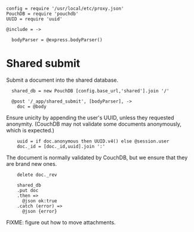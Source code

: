     config = require '/usr/local/etc/proxy.json'
    PouchDB = require 'pouchdb'
    UUID = require 'uuid'

    @include = ->

      bodyParser = @express.bodyParser()

Shared submit
=============

Submit a document into the shared database.

      shared_db = new PouchDB [config.base_url,'shared'].join '/'

      @post '/_app/shared_submit', [bodyParser], ->
        doc = @body

Ensure unicity by appending the user's UUID, unless they requested anonymity.
(CouchDB may not validate some documents anonymously, which is expected.)

        uuid = if doc.anonymous then UUID.v4() else @session.user
        doc._id = [doc._id,uuid].join ':'

The document is normally validated by CouchDB, but we ensure that they are brand new ones.

        delete doc._rev

        shared_db
        .put doc
        .then =>
          @json ok:true
        .catch (error) =>
          @json {error}

FIXME: figure out how to move attachments.
